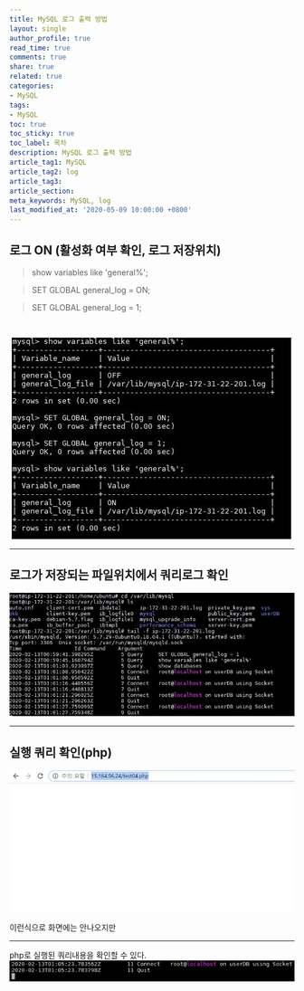 ```yaml
---
title: MySQL 로그 출력 방법
layout: single
author_profile: true
read_time: true
comments: true
share: true
related: true
categories:
- MySQL
tags:
- MySQL
toc: true
toc_sticky: true
toc_label: 목차
description: MySQL 로그 출력 방법
article_tag1: MySQL
article_tag2: log
article_tag3: 
article_section:  
meta_keywords: MySQL, log
last_modified_at: '2020-05-09 10:00:00 +0800'
---
```


## 로그 ON (활성화 여부 확인, 로그 저장위치)
> show variables like 'general%';

> SET GLOBAL general_log = ON;

> SET GLOBAL general_log = 1;

<br>
 
 ![img](/assets/images/mysql-log/1.jpg "mysql")

-------------------
## 로그가 저장되는 파일위치에서 쿼리로그 확인
 
  ![img](/assets/images/mysql-log/2.jpg "mysql")

-------------------

## 실행 쿼리 확인(php)
   ![img](/assets/images/mysql-log/3.jpg "mysql")

이런식으로 화면에는 안나오지만

------------------- 
php로 실행된 쿼리내용을 확인할 수 있다.
  ![img](/assets/images/mysql-log/4.log.png "mysql")
